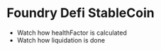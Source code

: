 # Foundry Defi StableCoin

-   Watch how healthFactor is calculated
-   Watch how liquidation is done
